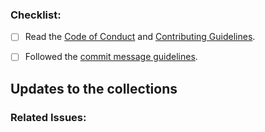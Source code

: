 ### Checklist:

- [ ] Read the [Code of Conduct](https://github.com/appsody/website/blob/master/CODE_OF_CONDUCT.md) and [Contributing Guidelines](https://github.com/appsody/website/blob/master/CONTRIBUTING.md).

- [ ] Followed the [commit message guidelines](https://github.com/appsody/website/blob/master/CONTRIBUTING.md#commit-message-guidelines).


## Updates to the collections
<!--- Describe your changes in detail -->

### Related Issues:
<!-- e.g. Fixes #32, Related to #54, etc. -->